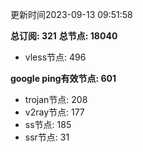 更新时间2023-09-13 09:51:58

**总订阅: 321**
**总节点: 18040**
- vless节点: 496

**google ping有效节点: 601**
- trojan节点: 208
- v2ray节点: 177
- ss节点: 185
- ssr节点: 31
